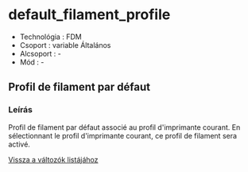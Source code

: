 # default\_filament\_profile

* Technológia : FDM
* Csoport : variable Általános
* Alcsoport : -
* Mód : -

## Profil de filament par défaut

### Leírás

Profil de filament par défaut associé au profil d'imprimante courant. En sélectionnant le profil d'imprimante courant, ce profil de filament sera activé.

[Vissza a változók listájához](variable_list.md)

